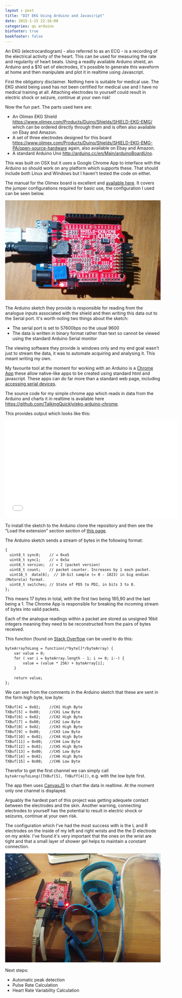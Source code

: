 ```yaml
---
layout : post
title: "DIY EKG Using Arduino and Javascript"
date: 2015-1-15 22:16:00
categories: qs arduino
biofooter: true
bookfooter: false
---
```


An EKG (electrocardiogram) - also referred to as an ECG - is a recording of the electrical activity of the heart. This can be used for measuring the rate and regularity of heart beats. Using a readily available Arduino shield, an Arduino and a $10 set of electrodes, it's possible to generate this waveform at home and then manipulate and plot it in realtime using Javascript.

First the obligatory disclaimer. Nothing here is suitable for medical use. The EKG shield being used has not been certified for medical use and I have no medical training at all. Attaching electrodes to yourself could result in electric shock or seizure, continue at your own risk!

Now the fun part. The parts used here are:

* An Olimex EKG Shield <https://www.olimex.com/Products/Duino/Shields/SHIELD-EKG-EMG/> which can be ordered directly through them and is often also available on Ebay and Amazon.
* A set of three electrodes designed for this board <https://www.olimex.com/Products/Duino/Shields/SHIELD-EKG-EMG-PA/open-source-hardware> again, also available on Ebay and Amazon.
* A standard Arduino Uno <http://arduino.cc/en/Main/arduinoBoardUno>.

This was built on OSX but it uses a Google Chrome App to interface with the Arduino so should work on any platform which supports these. That should include both Linux and Windows but I haven't tested the code on either.

The manual for the Olimex board is excellent and [available here](https://www.olimex.com/Products/Duino/Shields/SHIELD-EKG-EMG/resources/SHIELD-EKG-EMG.pdf). It covers the jumper configurations required for basic use, the configuration I used can be seen below.

![Jumper Configuration](/assets/images/diy-ekg-arduino/board-configuration.jpg)

The Arduino sketch they provide is responsible for reading from the analogue inputs associated with the shield and then writing this data out to the Serial port. It's worth noting two things about the sketch:

* The serial port is set to 57600bps no the usual 9600
* The data is written in binary format rather than text so cannot be viewed using the standard Arduino Serial monitor

The viewing software they provide is windows only and my end goal wasn't just to stream the data, it was to automate acquiring and analysing it. This meant writing my own.

My favourite tool at the moment for working with an Arduino is a [Chrome App](https://developer.chrome.com/apps/about_apps) these allow native-like apps to be created using standard html and javascript. These apps can do far more than a standard web page, including [accessing serial devices](https://developer.chrome.com/apps/serial).

The source code for my simple  chrome app which reads in data from the Arduino and charts it in realtime is available here <https://github.com/TalkingQuickly/ekg-arduino-chrome>.

This provides output which looks like this:

<iframe width="560" height="315" src="//www.youtube.com/embed/Jv4F7q6xR8o" frameborder="0" allowfullscreen></iframe>

To install the sketch to the Arduino clone the repository and then see the "Load the extension" section section of [this page](https://developer.chrome.com/extensions/getstarted).

The Arduino sketch sends a stream of bytes in the following format:

```
{
  uint8_t sync0;    // = 0xa5
  uint8_t sync1;    // = 0x5a
  uint8_t version;  // = 2 (packet version)
  uint8_t count;    // packet counter. Increases by 1 each packet.
  uint16_t  data[6];  // 10-bit sample (= 0 - 1023) in big endian (Motorola) format.
  uint8_t switches; // State of PD5 to PD2, in bits 3 to 0.
};
```

This means 17 bytes in total, with the first two being 165,90 and the last being a 1. The Chrome App is responsible for breaking the incoming stream of bytes into valid packets.

Each of the analogue readings within a packet are stored as unsigned 16bit integers meaning they need to be reconstructed from the pairs of bytes received.

This function (found on [Stack Overflow](http://stackoverflow.com/questions/8482309/converting-javascript-integer-to-byte-array-and-back) can be used to do this:

```
byteArrayToLong = function(/*byte[]*/byteArray) {
    var value = 0;
    for ( var i = byteArray.length - 1; i >= 0; i--) {
        value = (value * 256) + byteArray[i];
    }

    return value;
};
```

We can see from the comments in the Arduino sketch that these are sent in the form high byte, low byte:

```
TXBuf[4] = 0x02;    //CH1 High Byte
TXBuf[5] = 0x00;    //CH1 Low Byte
TXBuf[6] = 0x02;    //CH2 High Byte
TXBuf[7] = 0x00;    //CH2 Low Byte
TXBuf[8] = 0x02;    //CH3 High Byte
TXBuf[9] = 0x00;    //CH3 Low Byte
TXBuf[10] = 0x02;   //CH4 High Byte
TXBuf[11] = 0x00;   //CH4 Low Byte
TXBuf[12] = 0x02;   //CH5 High Byte
TXBuf[13] = 0x00;   //CH5 Low Byte
TXBuf[14] = 0x02;   //CH6 High Byte
TXBuf[15] = 0x00;   //CH6 Low Byte 
```

Therefor to get the first channel we can simply call `byteArrayToLong([TXBuf[5], TXBuff[4]])`, e.g. with the low byte first.

The app then uses [CanvasJS](http://canvasjs.com/) to chart the data in realtime. At the moment only one channel is displayed.

Arguably the hardest part of this project was getting adequete contact between the electrodes and the skin. Another warning, connecting electrodes to yourself has the potential to result in electric shock or seizures, continue at your own risk.

The configuration which I've had the most success with is the L and R electrodes on the inside of my left and right wrists and the the D electrode on my ankle. I've found it's very important that the ones on the wrist are tight and that a small layer of shower gel helps to maintain a constant connection.

![Complete Setup](/assets/images/diy-ekg-arduino/complete.jpg)

Next steps:

* Automatic peak detection
* Pulse Rate Calculation
* Heart Rate Variability Calculation
